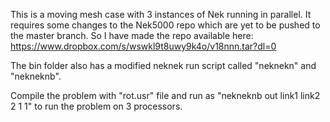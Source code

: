 This is a moving mesh case with 3 instances of Nek
running in parallel.  It requires some changes to the Nek5000 repo which are
yet to be pushed to the master branch. So I have made the repo available here:
https://www.dropbox.com/s/wswkl9t8uwy9k4o/v18nnn.tar?dl=0

The bin folder also has a modified neknek run script called "neknekn" and
"nekneknb".

Compile the problem with "rot.usr" file and run as "nekneknb out link1 link2 2 1 1"
to run the problem on 3 processors.


